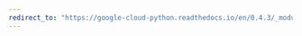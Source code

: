 ```yaml
---
redirect_to: "https://google-cloud-python.readthedocs.io/en/0.4.3/_modules/gcloud/datastore/api.html"
---
```

